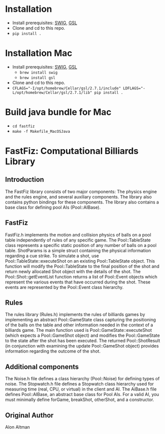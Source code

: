 # Installation
- Install prerequisites: [SWIG](http://www.swig.org/), [GSL](https://www.gnu.org/software/gsl/)
- Clone and cd to this repo.
- `pip install .`

# Installation Mac
- Install prerequisites: [SWIG](http://www.swig.org/), [GSL](https://www.gnu.org/software/gsl/)
  - `brew install swig`
  - `brew install gsl`
- Clone and cd to this repo.
- `CFLAGS="-I/opt/homebrew/Cellar/gsl/2.7.1/include" LDFLAGS="-L/opt/homebrew/Cellar/gsl/2.7.1/lib" pip install .`

# Build java bundle for Mac
- `cd fastfiz`
- `make -f Makefile_MacOSJava`

# FastFiz: Computational Billiards Library
## Introduction
The FastFiz library consists of two major components: The physics engine and
the rules engine, and several auxiliary components. The library also contains
python bindings for these components. The library also contains a base class
for defining pool AIs (Pool::AIBase).

## FastFiz
FastFiz.h implements the motion and collision physics of balls on a pool table
independently of rules of any specific game. The Pool::TableState class
represents a specific static position of any number of balls on a pool table.
ShotParams is a simple struct containing the physical information regarding a
cue strike. To simulate a shot, use Pool::TableState::executeShot on an
existing Pool::TableState object. This function will modify the
Pool::TableState to the final position of the shot and return newly allocated
Shot object with the details of the shot. The Pool::Shot::getEventList function
returns a list of Pool::Event objects which represent the various events that
have occurred during the shot. These events are represented by the Pool::Event
class hierarchy.

## Rules
The rules library (Rules.h) implements the rules of billiards games by
implementing an abstract Pool::GameState class capturing the positioning of the
balls on the table and other information needed in the context of a billiards
game. The main function used is Pool::GameState::executeShot (which expects a
Pool::GameShot object) and modifies the Pool::GameState to the state after the
shot has been executed. The returned Pool::ShotResult (in conjunction with
examining the update Pool::GameShot object) provides information regarding the
outcome of the shot.

## Additional components
The Noise.h file defines a class hierarchy (Pool::Noise) for defining types of
noise. The Stopwatch.h file defines a Stopwatch class hierarchy used for
measuring time (real, CPU, or virtual) in the client and AI.
The AiBase.h file defines Pool::AIBase, an abstract base class for Pool AIs.
For a valid AI, you must minimally define forGame, breakShot, otherShot, and a
constructor.

## Original Author
Alon Altman
